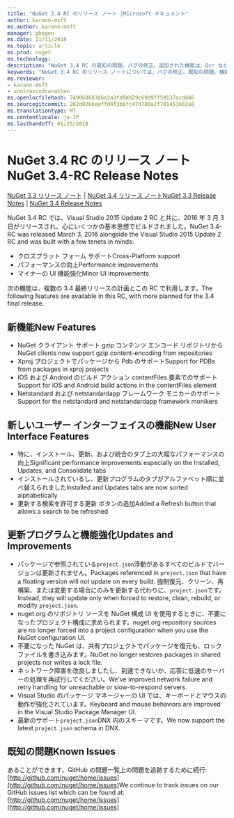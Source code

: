```yaml
---
title: "NuGet 3.4 RC のリリース ノート |Microsoft ドキュメント"
author: karann-msft
ms.author: karann-msft
manager: ghogen
ms.date: 11/11/2016
ms.topic: article
ms.prod: nuget
ms.technology: 
description: "NuGet 3.4 RC の既知の問題、バグの修正、追加された機能は、Dcr などのリリース ノートします。"
keywords: "NuGet 3.4 RC のリリース ノートについては、バグの修正、既知の問題、機能、Dcr を追加します。"
ms.reviewer:
- karann-msft
- unniravindranathan
ms.openlocfilehash: 749068683d6e2a3fd9dd29c69d9ff50137acdd46
ms.sourcegitcommit: 262d026beeffd4f3b6fc47d780a2f701451663a8
ms.translationtype: MT
ms.contentlocale: ja-JP
ms.lasthandoff: 01/25/2018
---
```

# <a name="nuget-34-rc-release-notes"></a><span data-ttu-id="5b3ba-104">NuGet 3.4 RC のリリース ノート</span><span class="sxs-lookup"><span data-stu-id="5b3ba-104">NuGet 3.4-RC Release Notes</span></span>

<span data-ttu-id="5b3ba-105">[NuGet 3.3 リリース ノート](../release-notes/nuget-3.3.md) | [NuGet 3.4 リリース ノート](../release-notes/nuget-3.4.md)</span><span class="sxs-lookup"><span data-stu-id="5b3ba-105">[NuGet 3.3 Release Notes](../release-notes/nuget-3.3.md) | [NuGet 3.4 Release Notes](../release-notes/nuget-3.4.md)</span></span>

<span data-ttu-id="5b3ba-106">NuGet 3.4 RC では、Visual Studio 2015 Update 2 RC と共に、2016 年 3 月 3日がリリースされ、心にいくつかの基本思想でビルドされました。</span><span class="sxs-lookup"><span data-stu-id="5b3ba-106">NuGet 3.4-RC was released March 3, 2016 alongside the Visual Studio 2015 Update 2 RC and was built with a few tenets in minds:</span></span>

* <span data-ttu-id="5b3ba-107">クロスプラット フォーム サポート</span><span class="sxs-lookup"><span data-stu-id="5b3ba-107">Cross-Platform support</span></span>
* <span data-ttu-id="5b3ba-108">パフォーマンスの向上</span><span class="sxs-lookup"><span data-stu-id="5b3ba-108">Performance improvements</span></span>
* <span data-ttu-id="5b3ba-109">マイナーの UI 機能強化</span><span class="sxs-lookup"><span data-stu-id="5b3ba-109">Minor UI improvements</span></span>

<span data-ttu-id="5b3ba-110">次の機能は、複数の 3.4 最終リリースの計画とこの RC で利用します。</span><span class="sxs-lookup"><span data-stu-id="5b3ba-110">The following features are available in this RC, with more planned for the 3.4 final release.</span></span>

## <a name="new-features"></a><span data-ttu-id="5b3ba-111">新機能</span><span class="sxs-lookup"><span data-stu-id="5b3ba-111">New Features</span></span>

* <span data-ttu-id="5b3ba-112">NuGet クライアント サポート gzip コンテンツ エンコード リポジトリから</span><span class="sxs-lookup"><span data-stu-id="5b3ba-112">NuGet clients now support gzip content-encoding from repositories</span></span>
* <span data-ttu-id="5b3ba-113">Xproj プロジェクトでパッケージから Pdb のサポート</span><span class="sxs-lookup"><span data-stu-id="5b3ba-113">Support for PDBs from packages in xproj projects</span></span>
* <span data-ttu-id="5b3ba-114">IOS および Android のビルド アクション contentFiles 要素でのサポート</span><span class="sxs-lookup"><span data-stu-id="5b3ba-114">Support for iOS and Android build actions in the contentFiles element</span></span>
* <span data-ttu-id="5b3ba-115">Netstandard および netstandardapp フレームワーク モニカーのサポート</span><span class="sxs-lookup"><span data-stu-id="5b3ba-115">Support for the netstandard and netstandardapp framework monikers</span></span>

## <a name="new-user-interface-features"></a><span data-ttu-id="5b3ba-116">新しいユーザー インターフェイスの機能</span><span class="sxs-lookup"><span data-stu-id="5b3ba-116">New User Interface Features</span></span>

* <span data-ttu-id="5b3ba-117">特に、インストール、更新、および統合のタブ上の大幅なパフォーマンスの向上</span><span class="sxs-lookup"><span data-stu-id="5b3ba-117">Significant performance improvements especially on the Installed, Updates, and Consolidate tabs</span></span>
* <span data-ttu-id="5b3ba-118">インストールされているし、更新プログラムのタブがアルファベット順に並べ替えられました</span><span class="sxs-lookup"><span data-stu-id="5b3ba-118">Installed and Updates tabs are now sorted alphabetically</span></span>
* <span data-ttu-id="5b3ba-119">更新する検索を許可する更新 ボタンの追加</span><span class="sxs-lookup"><span data-stu-id="5b3ba-119">Added a Refresh button that allows a search to be refreshed</span></span>

## <a name="updates-and-improvements"></a><span data-ttu-id="5b3ba-120">更新プログラムと機能強化</span><span class="sxs-lookup"><span data-stu-id="5b3ba-120">Updates and Improvements</span></span>

* <span data-ttu-id="5b3ba-121">パッケージで参照されている`project.json`浮動があるすべてのビルドでバージョンは更新されません。</span><span class="sxs-lookup"><span data-stu-id="5b3ba-121">Packages referenced in `project.json` that have a floating version will not update on every build.</span></span> <span data-ttu-id="5b3ba-122">強制復元、クリーン、再構築、または変更する場合にのみを更新する代わりに、`project.json`です。</span><span class="sxs-lookup"><span data-stu-id="5b3ba-122">Instead, they will update only when forced to restore, clean, rebuild, or modify `project.json`.</span></span>
* <span data-ttu-id="5b3ba-123">nuget.org のリポジトリ ソースを NuGet 構成 UI を使用するときに、不要になったプロジェクト構成に求められます。</span><span class="sxs-lookup"><span data-stu-id="5b3ba-123">nuget.org repository sources are no longer forced into a project configuration when you use the NuGet configuration UI.</span></span>
* <span data-ttu-id="5b3ba-124">不要になった NuGet は、共有プロジェクトでパッケージを復元も、ロック ファイルを書き込みます。</span><span class="sxs-lookup"><span data-stu-id="5b3ba-124">NuGet no longer restores packages in shared projects nor writes a lock file.</span></span>
* <span data-ttu-id="5b3ba-125">ネットワーク障害を改良しましたし、到達できないか、応答に低速のサーバーの処理を再試行してください。</span><span class="sxs-lookup"><span data-stu-id="5b3ba-125">We've improved network failure and retry handling for unreachable or slow-to-respond servers.</span></span>
* <span data-ttu-id="5b3ba-126">Visual Studio のパッケージ マネージャーの UI では、キーボードとマウスの動作が強化されています。</span><span class="sxs-lookup"><span data-stu-id="5b3ba-126">Keyboard and mouse behaviors are improved in the Visual Studio Package Manager UI.</span></span>
* <span data-ttu-id="5b3ba-127">最新のサポート`project.json`DNX 内のスキーマです。</span><span class="sxs-lookup"><span data-stu-id="5b3ba-127">We now support the latest `project.json` schema in DNX.</span></span>

## <a name="known-issues"></a><span data-ttu-id="5b3ba-128">既知の問題</span><span class="sxs-lookup"><span data-stu-id="5b3ba-128">Known Issues</span></span>

<span data-ttu-id="5b3ba-129">あることができます、GitHub の問題一覧上の問題を追跡するために続行: [http://github.com/nuget/home/issues](http://github.com/nuget/home/issues)</span><span class="sxs-lookup"><span data-stu-id="5b3ba-129">We continue to track issues on our GitHub issues list which can be found at: [http://github.com/nuget/home/issues](http://github.com/nuget/home/issues)</span></span>